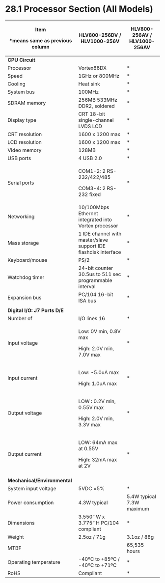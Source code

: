# 28.1 Processor Section (All Models)

| <p>Item </p><p>*means same as previous column</p> | HLV800-256DV / HLV1000-256V                                      | HLV800-256AV / HLV1000-256AV |
| ------------------------------------------------- | ---------------------------------------------------------------- | ---------------------------- |
| **CPU Circuit**                                   |                                                                  |                              |
| Processor                                         | Vortex86DX                                                       | \*                           |
| Speed                                             | 1GHz or 800MHz                                                   | \*                           |
| Cooling                                           |  Heat sink                                                       | \*                           |
| System bus                                        | 100MHz                                                           | \*                           |
| SDRAM memory                                      | 256MB 533MHz DDR2, soldered                                      | \*                           |
| Display type                                      | CRT 18-bit single-channel LVDS LCD                               | \*                           |
| CRT resolution                                    | 1600 x 1200 max                                                  | \*                           |
| LCD resolution                                    | 1600 x 1200 max                                                  | \*                           |
| Video memory                                      | 128MB                                                            | \*                           |
| USB ports                                         | 4 USB 2.0                                                        | \*                           |
| Serial ports                                      | <p>COM1-2: 2 RS-232/422/485 </p><p>COM3-4: 2 RS-232 fixed</p>    | \*                           |
| Networking                                        | 10/100Mbps Ethernet integrated into Vortex processor             | \*                           |
| Mass storage                                      | 1 IDE channel with master/slave support IDE flashdisk interface  | \*                           |
| Keyboard/mouse                                    | PS/2                                                             | \*                           |
| Watchdog timer                                    | 24-bit counter 30.5us to 511 sec programmable interval           | \*                           |
| Expansion bus                                     | PC/104 16-bit ISA bus                                            | \*                           |
|                                                   |                                                                  |                              |
| **Digital I/O: J7 Ports D/E**                     |                                                                  |                              |
| Number of                                         | I/O lines 16                                                     | \*                           |
| Input voltage                                     | <p>Low: 0V min, 0.8V max </p><p>High: 2.0V min, 7.0V max</p>     | \*                           |
| Input current                                     | <p>Low: -5.0uA max </p><p>High: 1.0uA max</p>                    | \*                           |
| Output voltage                                    | <p>LOW : 0.2V min, 0.55V max </p><p>High: 2.0V min, 3.3V max</p> | \*                           |
| Output current                                    | <p>LOW: 64mA max at 0.55V </p><p>High: 32mA max at 2V</p>        | \*                           |
|                                                   |                                                                  |                              |
| **Mechanical/Environmental**                      |                                                                  |                              |
| System input voltage                              | 5VDC ±5%                                                         | \*                           |
| Power consumption                                 | 4.3W typical                                                     | 5.4W typical 7.3W maximum    |
| Dimensions                                        | 3.550” W x 3.775” H PC/104 compliant                             | \*                           |
| Weight                                            | 2.5oz / 71g                                                      | 3.1oz / 88g                  |
| MTBF                                              |                                                                  | 65,535 hours                 |
| Operating temperature                             | -40ºC to +85ºC / -40ºC to +71ºC                                  | \*                           |
| RoHS                                              | Compliant                                                        | \*                           |

